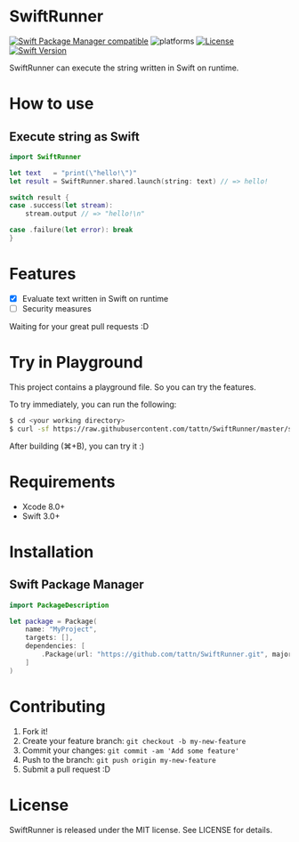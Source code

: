 SwiftRunner
===

[![Swift Package Manager compatible](https://img.shields.io/badge/Swift%20Package%20Manager-compatible-brightgreen.svg)](https://github.com/apple/swift-package-manager)
![platforms](https://img.shields.io/badge/platforms-macOS%20%7C%20Linux-333333.svg)
[![License](https://img.shields.io/github/license/tattn/SwiftRunner.svg)]()
[![Swift Version](https://img.shields.io/badge/Swift-3.0+-F16D39.svg)](https://developer.apple.com/swift)


SwiftRunner can execute the string written in Swift on runtime.

# How to use

## Execute string as Swift

```swift
import SwiftRunner

let text   = "print(\"hello!\")"
let result = SwiftRunner.shared.launch(string: text) // => hello!

switch result {
case .success(let stream):
    stream.output // => "hello!\n"

case .failure(let error): break
}
```

# Features

- [x] Evaluate text written in Swift on runtime
- [ ] Security measures

Waiting for your great pull requests :D

# Try in Playground

This project contains a playground file. So you can try the features.

To try immediately, you can run the following:

```zsh
$ cd <your working directory>
$ curl -sf https://raw.githubusercontent.com/tattn/SwiftRunner/master/scripts/try-playground.sh | sh -s
```

After building (⌘+B), you can try it :)

# Requirements

- Xcode 8.0+
- Swift 3.0+

# Installation

## Swift Package Manager

```swift
import PackageDescription

let package = Package(
    name: "MyProject",
    targets: [],
    dependencies: [
        .Package(url: "https://github.com/tattn/SwiftRunner.git", majorVersion: 1)
    ]
)
```

# Contributing

1. Fork it!
2. Create your feature branch: `git checkout -b my-new-feature`
3. Commit your changes: `git commit -am 'Add some feature'`
4. Push to the branch: `git push origin my-new-feature`
5. Submit a pull request :D

# License

SwiftRunner is released under the MIT license. See LICENSE for details.
